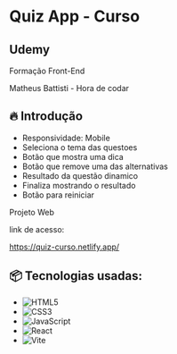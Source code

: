 <h1>Quiz App - Curso</h1>

<h2>Udemy</h2>
Formação Front-End

Matheus Battisti - Hora de codar


## 🔥 Introdução

- Responsividade: Mobile
- Seleciona o tema das questoes
- Botão que mostra uma dica
- Botão que remove uma das alternativas
- Resultado da questão dinamico
- Finaliza mostrando o resultado
- Botão para reiniciar

Projeto Web

link de acesso:

https://quiz-curso.netlify.app/

## 📦 Tecnologias usadas:

- ![HTML5](https://img.shields.io/badge/html5-%23E34F26.svg?style=for-the-badge&logo=html5&logoColor=white)
-	![CSS3](https://img.shields.io/badge/css3-%231572B6.svg?style=for-the-badge&logo=css3&logoColor=white)
-	![JavaScript](https://img.shields.io/badge/javascript-%23323330.svg?style=for-the-badge&logo=javascript&logoColor=%23F7DF1E)
-	![React](https://img.shields.io/badge/react-%2320232a.svg?style=for-the-badge&logo=react&logoColor=%2361DAFB)
-	![Vite](https://img.shields.io/badge/vite-%23646CFF.svg?style=for-the-badge&logo=vite&logoColor=white)

